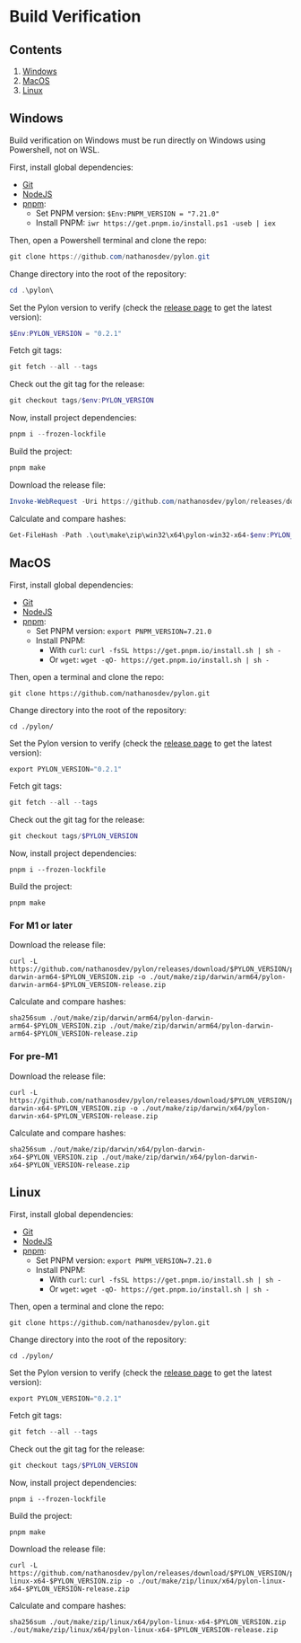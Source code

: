 # Build Verification

## Contents

1. [Windows](#windows)
2. [MacOS](#macos)
3. [Linux](#linux)

## Windows

Build verification on Windows must be run directly on Windows using Powershell, not on WSL.

First, install global dependencies:

- [Git](https://git-scm.com/)
- [NodeJS](https://nodejs.org/)
- [pnpm](https://pnpm.io/installation):
  - Set PNPM version: `$Env:PNPM_VERSION = "7.21.0"`
  - Install PNPM: `iwr https://get.pnpm.io/install.ps1 -useb | iex`

Then, open a Powershell terminal and clone the repo:

```powershell
git clone https://github.com/nathanosdev/pylon.git
```

Change directory into the root of the repository:

```powershell
cd .\pylon\
```

Set the Pylon version to verify (check the [release page](https://github.com/nathanosdev/pylon/releases) to get the latest version):

```powershell
$Env:PYLON_VERSION = "0.2.1"
```

Fetch git tags:

```powershell
git fetch --all --tags
```

Check out the git tag for the release:

```powershell
git checkout tags/$env:PYLON_VERSION
```

Now, install project dependencies:

```powershell
pnpm i --frozen-lockfile
```

Build the project:

```powershell
pnpm make
```

Download the release file:

```powershell
Invoke-WebRequest -Uri https://github.com/nathanosdev/pylon/releases/download/$env:PYLON_VERSION/pylon-win32-x64-$env:PYLON_VERSION.zip -OutFile .\out\make\zip\win32\x64\pylon-win32-x64-$env:PYLON_VERSION-release.zip
```

Calculate and compare hashes:

```powershell
Get-FileHash -Path .\out\make\zip\win32\x64\pylon-win32-x64-$env:PYLON_VERSION.zip,.\out\make\zip\win32\x64\pylon-win32-x64-$env:PYLON_VERSION-release.zip
```

## MacOS

First, install global dependencies:

- [Git](https://git-scm.com/)
- [NodeJS](https://nodejs.org/)
- [pnpm](https://pnpm.io/installation):
  - Set PNPM version: `export PNPM_VERSION=7.21.0`
  - Install PNPM:
    - With `curl`: `curl -fsSL https://get.pnpm.io/install.sh | sh -`
    - Or `wget`: `wget -qO- https://get.pnpm.io/install.sh | sh -`

Then, open a terminal and clone the repo:

```shell
git clone https://github.com/nathanosdev/pylon.git
```

Change directory into the root of the repository:

```shell
cd ./pylon/
```

Set the Pylon version to verify (check the [release page](https://github.com/nathanosdev/pylon/releases) to get the latest version):

```powershell
export PYLON_VERSION="0.2.1"
```

Fetch git tags:

```powershell
git fetch --all --tags
```

Check out the git tag for the release:

```powershell
git checkout tags/$PYLON_VERSION
```

Now, install project dependencies:

```shell
pnpm i --frozen-lockfile
```

Build the project:

```shell
pnpm make
```

### For M1 or later

Download the release file:

```shell
curl -L https://github.com/nathanosdev/pylon/releases/download/$PYLON_VERSION/pylon-darwin-arm64-$PYLON_VERSION.zip -o ./out/make/zip/darwin/arm64/pylon-darwin-arm64-$PYLON_VERSION-release.zip
```

Calculate and compare hashes:

```shell
sha256sum ./out/make/zip/darwin/arm64/pylon-darwin-arm64-$PYLON_VERSION.zip ./out/make/zip/darwin/arm64/pylon-darwin-arm64-$PYLON_VERSION-release.zip
```

### For pre-M1

Download the release file:

```shell
curl -L https://github.com/nathanosdev/pylon/releases/download/$PYLON_VERSION/pylon-darwin-x64-$PYLON_VERSION.zip -o ./out/make/zip/darwin/x64/pylon-darwin-x64-$PYLON_VERSION-release.zip
```

Calculate and compare hashes:

```shell
sha256sum ./out/make/zip/darwin/x64/pylon-darwin-x64-$PYLON_VERSION.zip ./out/make/zip/darwin/x64/pylon-darwin-x64-$PYLON_VERSION-release.zip
```

## Linux

First, install global dependencies:

- [Git](https://git-scm.com/)
- [NodeJS](https://nodejs.org/)
- [pnpm](https://pnpm.io/installation):
  - Set PNPM version: `export PNPM_VERSION=7.21.0`
  - Install PNPM:
    - With `curl`: `curl -fsSL https://get.pnpm.io/install.sh | sh -`
    - Or `wget`: `wget -qO- https://get.pnpm.io/install.sh | sh -`

Then, open a terminal and clone the repo:

```shell
git clone https://github.com/nathanosdev/pylon.git
```

Change directory into the root of the repository:

```shell
cd ./pylon/
```

Set the Pylon version to verify (check the [release page](https://github.com/nathanosdev/pylon/releases) to get the latest version):

```powershell
export PYLON_VERSION="0.2.1"
```

Fetch git tags:

```powershell
git fetch --all --tags
```

Check out the git tag for the release:

```powershell
git checkout tags/$PYLON_VERSION
```

Now, install project dependencies:

```shell
pnpm i --frozen-lockfile
```

Build the project:

```shell
pnpm make
```

Download the release file:

```shell
curl -L https://github.com/nathanosdev/pylon/releases/download/$PYLON_VERSION/pylon-linux-x64-$PYLON_VERSION.zip -o ./out/make/zip/linux/x64/pylon-linux-x64-$PYLON_VERSION-release.zip
```

Calculate and compare hashes:

```shell
sha256sum ./out/make/zip/linux/x64/pylon-linux-x64-$PYLON_VERSION.zip ./out/make/zip/linux/x64/pylon-linux-x64-$PYLON_VERSION-release.zip
```
